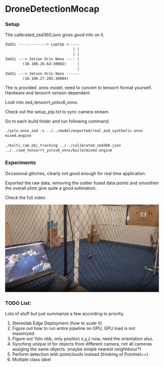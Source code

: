 # DroneDetectionMocap

### Setup

The calibrated_zed360.json gives good info on it.

```
Zed2i -------------> Laptop <-----          
                               | |
                               | |
Zed2i ---> Jetson Orin Nano ---- |
        (10.100.26.64:30002)     |
                                 |
Zed2i ---> Jetson Orin Nano ------
        (10.100.27.205:30004)
```

The is provided .onnx model, need to convert to tensorrt format yourself. Hardware and tensorrt version dependant.

Look into zed_tensorrt_yolov8_onnx.

Check out the setup_ptp.txt to sync camera stream.

Go to each build folder and run following command.
```
./yolo_onnx_zed -s ../../model/exported/real_and_synthetic.onnx mixed.engine

./multi_cam_obj_tracking ../../calibrated_zed360.json ../../zed_tensorrt_yolov8_onnx/build/mixed.engine 
```

### Experiments

Occasional glitches, clearly not good enough for real time application. 

Exported the raw data, removing the outlier fused data points and smoothen the overall plots give quite a good estimation. 

Check the full video

![How it look like](/images/test1.png)

### TODO List:

Lots of stuff but just summarize a few according to priority.

1. Stereolab Edge Deployment (how to scale it)
2. Figure out how to run entire pipeline on GPU, GPU load is not maximized.
3. Figure out Yolo obb, only position x,y,z now, need the orientation also.
4. Synching unique id for objects from different camera, not all cameras assiging the same objects. (maybe simple nearest neighhbour?)
5. Perform detection with pointclouds instead (thinking of Pointnet++)
6. Multiple class label
 
